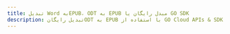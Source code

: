 ---title: تبدیل Word بهEPUB، ODT به EPUB مبدل رایگان یا GO SDKdescription: تبدیل رایگانODT به EPUB با استفاده از GO Cloud APIs & SDK. همچنین اسناد Microsoft Word و OpenOffice را در Cloud ایجاد، ویرایش و رندر کنید.---